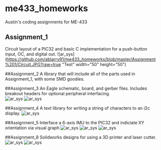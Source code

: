 # me433_homeworks
Austin's coding assignments for ME-433

## Assignment_1
Circuit layout of a PIC32 and basic C implementation for a push-button input, OC, and digital out.
![ar_sys](https://github.com/ablarry91/me433_homeworks/blob/master/Assignment%201/Circuit.JPG?raw=true "Test" width="50" height="50")

##Assignment_2
A library that will include all of the parts used in Assignment_1, with some SMD goodies.

##Assignment_3
An Eagle schematic, board, and gerber files.  Includes breakout headers for optional peripheral interfacing.  
![ar_sys](https://github.com/ablarry91/me433_homeworks/blob/master/Assignment%203/layout.png?raw=true "Test")
![ar_sys](https://github.com/ablarry91/me433_homeworks/blob/master/Assignment%203/schematic.png?raw=true "Test")

##Assignment_4
A text library for writing a string of characters to an i2c display.
![ar_sys](https://github.com/ablarry91/me433_homeworks/blob/master/Assignment_4/helloWorld.JPG?raw=true "Test")

##Assignment_5
Interface a 6-axis IMU to the PIC32 and indiciate XY orientation via visual graph
![ar_sys](https://github.com/ablarry91/me433_homeworks/blob/master/Assignment_5/im1.png?raw=true "Test")
![ar_sys](https://github.com/ablarry91/me433_homeworks/blob/master/Assignment_5/im2.png?raw=true "Test")
![ar_sys](https://github.com/ablarry91/me433_homeworks/blob/master/Assignment_5/im3.png?raw=true "Test")

##Assignment_8
Solidworks designs for using a 3D printer and laser cutter.
![ar_sys](https://github.com/ablarry91/me433_homeworks/blob/master/Assignment_8/wheel.PNG?raw=true "Test")
![ar_sys](https://github.com/ablarry91/me433_homeworks/blob/master/Assignment_8/assembly.PNG?raw=true "Test")
